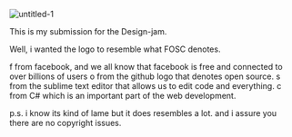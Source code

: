 ![untitled-1](https://user-images.githubusercontent.com/30037050/40351018-0237f29a-5dc9-11e8-996c-358d994e0247.png)

This is my submission for the Design-jam.

Well, i wanted the logo to resemble what FOSC denotes.

f from facebook, and we all know that facebook is free and connected to over billions of users
o from the github logo that denotes open source.
s from the sublime text editor that allows us to edit code and everything.
c from C# which is an important part of the web development.

p.s. i know its kind of lame but it does resembles a lot. and i assure you there are no copyright issues.